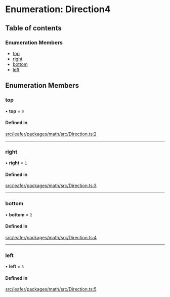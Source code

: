 # Enumeration: Direction4

## Table of contents

### Enumeration Members

- [top](Direction4.md#top)
- [right](Direction4.md#right)
- [bottom](Direction4.md#bottom)
- [left](Direction4.md#left)

## Enumeration Members

### top

• **top** = ``0``

#### Defined in

[src/leafer/packages/math/src/Direction.ts:2](https://github.com/leaferjs/leafer/blob/e3d29379fa30ec6414b4ee45872fc9fd9c3f2178/packages/math/src/Direction.ts#L2)

___

### right

• **right** = ``1``

#### Defined in

[src/leafer/packages/math/src/Direction.ts:3](https://github.com/leaferjs/leafer/blob/e3d29379fa30ec6414b4ee45872fc9fd9c3f2178/packages/math/src/Direction.ts#L3)

___

### bottom

• **bottom** = ``2``

#### Defined in

[src/leafer/packages/math/src/Direction.ts:4](https://github.com/leaferjs/leafer/blob/e3d29379fa30ec6414b4ee45872fc9fd9c3f2178/packages/math/src/Direction.ts#L4)

___

### left

• **left** = ``3``

#### Defined in

[src/leafer/packages/math/src/Direction.ts:5](https://github.com/leaferjs/leafer/blob/e3d29379fa30ec6414b4ee45872fc9fd9c3f2178/packages/math/src/Direction.ts#L5)
